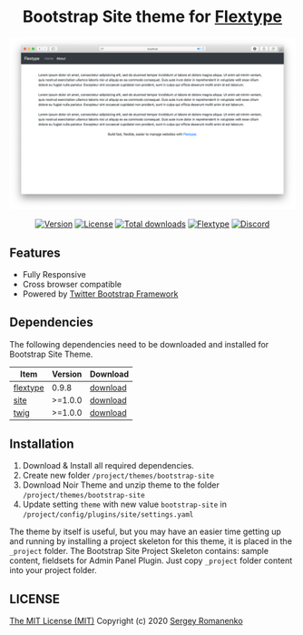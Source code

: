 <h1 align="center">Bootstrap Site theme for <a href="https://flextype.org/">Flextype</a></h1>

![preview](preview.png)

<p align="center">
<a href="https://github.com/flextype-themes/bootstrap-site/releases"><img alt="Version" src="https://img.shields.io/github/release/flextype-themes/bootstrap-site.svg?label=version&color=black"></a> <a href="https://github.com/flextype-themes/bootstrap-site"><img src="https://img.shields.io/badge/license-MIT-blue.svg?color=black" alt="License"></a> <a href="https://github.com/flextype-themes/bootstrap-site"><img src="https://img.shields.io/github/downloads/flextype-themes/bootstrap-site/total.svg?color=black" alt="Total downloads"></a> <a href="https://github.com/flextype-themes/bootstrap-site"><img src="https://img.shields.io/badge/Flextype-0.9.8-green.svg?color=black" alt="Flextype"></a> <a href=""><img src="https://img.shields.io/discord/423097982498635778.svg?logo=discord&color=black&label=Discord%20Chat" alt="Discord"></a>
</p>

## Features

* Fully Responsive
* Cross browser compatible
* Powered by [Twitter Bootstrap Framework](https://getbootstrap.com)

## Dependencies

The following dependencies need to be downloaded and installed for Bootstrap Site Theme.

| Item | Version | Download |
|---|---|---|
| [flextype](https://github.com/flextype/flextype) | 0.9.8 | [download](https://github.com/flextype/flextype/) |
| [site](https://github.com/flextype-plugins/site) | >=1.0.0 | [download](https://github.com/flextype-plugins/site/releases) |
| [twig](https://github.com/flextype-plugins/twig) | >=1.0.0 | [download](https://github.com/flextype-plugins/twig/releases) |

## Installation

1. Download & Install all required dependencies.
2. Create new folder `/project/themes/bootstrap-site`
3. Download Noir Theme and unzip theme to the folder `/project/themes/bootstrap-site`
4. Update setting `theme` with new value `bootstrap-site` in `/project/config/plugins/site/settings.yaml`

The theme by itself is useful, but you may have an easier time getting up and running by installing a project skeleton for this theme, it is placed in the `_project` folder. The Bootstrap Site Project Skeleton contains: sample content, fieldsets for Admin Panel Plugin. Just copy `_project` folder content into your project folder.

## LICENSE
[The MIT License (MIT)](https://github.com/flextype-themes/bootstrap-site/blob/master/LICENSE.txt)
Copyright (c) 2020 [Sergey Romanenko](https://github.com/Awilum)
